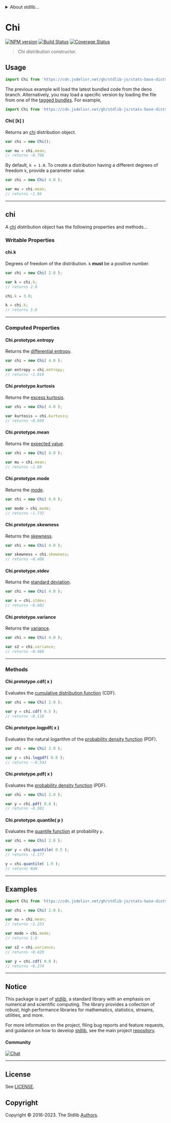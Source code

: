 <!--

@license Apache-2.0

Copyright (c) 2018 The Stdlib Authors.

Licensed under the Apache License, Version 2.0 (the "License");
you may not use this file except in compliance with the License.
You may obtain a copy of the License at

   http://www.apache.org/licenses/LICENSE-2.0

Unless required by applicable law or agreed to in writing, software
distributed under the License is distributed on an "AS IS" BASIS,
WITHOUT WARRANTIES OR CONDITIONS OF ANY KIND, either express or implied.
See the License for the specific language governing permissions and
limitations under the License.

-->


<details>
  <summary>
    About stdlib...
  </summary>
  <p>We believe in a future in which the web is a preferred environment for numerical computation. To help realize this future, we've built stdlib. stdlib is a standard library, with an emphasis on numerical and scientific computation, written in JavaScript (and C) for execution in browsers and in Node.js.</p>
  <p>The library is fully decomposable, being architected in such a way that you can swap out and mix and match APIs and functionality to cater to your exact preferences and use cases.</p>
  <p>When you use stdlib, you can be absolutely certain that you are using the most thorough, rigorous, well-written, studied, documented, tested, measured, and high-quality code out there.</p>
  <p>To join us in bringing numerical computing to the web, get started by checking us out on <a href="https://github.com/stdlib-js/stdlib">GitHub</a>, and please consider <a href="https://opencollective.com/stdlib">financially supporting stdlib</a>. We greatly appreciate your continued support!</p>
</details>

# Chi

[![NPM version][npm-image]][npm-url] [![Build Status][test-image]][test-url] [![Coverage Status][coverage-image]][coverage-url] <!-- [![dependencies][dependencies-image]][dependencies-url] -->

> Chi distribution constructor.

<!-- Section to include introductory text. Make sure to keep an empty line after the intro `section` element and another before the `/section` close. -->

<section class="intro">

</section>

<!-- /.intro -->

<!-- Package usage documentation. -->



<section class="usage">

## Usage

```javascript
import Chi from 'https://cdn.jsdelivr.net/gh/stdlib-js/stats-base-dists-chi-ctor@deno/mod.js';
```
The previous example will load the latest bundled code from the deno branch. Alternatively, you may load a specific version by loading the file from one of the [tagged bundles](https://github.com/stdlib-js/stats-base-dists-chi-ctor/tags). For example,

```javascript
import Chi from 'https://cdn.jsdelivr.net/gh/stdlib-js/stats-base-dists-chi-ctor@v0.1.0-deno/mod.js';
```

#### Chi( \[k] )

Returns an [chi][chi-distribution] distribution object.

```javascript
var chi = new Chi();

var mu = chi.mean;
// returns ~0.798
```

By default, `k = 1.0`. To create a distribution having a different degrees of freedom `k`, provide a parameter value.

```javascript
var chi = new Chi( 4.0 );

var mu = chi.mean;
// returns ~1.88
```

* * *

## chi

A [chi][chi-distribution] distribution object has the following properties and methods...

### Writable Properties

#### chi.k

Degrees of freedom of the distribution. `k` **must** be a positive number.

```javascript
var chi = new Chi( 2.0 );

var k = chi.k;
// returns 2.0

chi.k = 3.0;

k = chi.k;
// returns 3.0
```

* * *

### Computed Properties

#### Chi.prototype.entropy

Returns the [differential entropy][entropy].

```javascript
var chi = new Chi( 4.0 );

var entropy = chi.entropy;
// returns ~1.019
```

#### Chi.prototype.kurtosis

Returns the [excess kurtosis][kurtosis].

```javascript
var chi = new Chi( 4.0 );

var kurtosis = chi.kurtosis;
// returns ~0.059
```

#### Chi.prototype.mean

Returns the [expected value][expected-value].

```javascript
var chi = new Chi( 4.0 );

var mu = chi.mean;
// returns ~1.88
```

#### Chi.prototype.mode

Returns the [mode][mode].

```javascript
var chi = new Chi( 4.0 );

var mode = chi.mode;
// returns ~1.732
```

#### Chi.prototype.skewness

Returns the [skewness][skewness].

```javascript
var chi = new Chi( 4.0 );

var skewness = chi.skewness;
// returns ~0.406
```

#### Chi.prototype.stdev

Returns the [standard deviation][standard-deviation].

```javascript
var chi = new Chi( 4.0 );

var s = chi.stdev;
// returns ~0.682
```

#### Chi.prototype.variance

Returns the [variance][variance].

```javascript
var chi = new Chi( 4.0 );

var s2 = chi.variance;
// returns ~0.466
```

* * *

### Methods

#### Chi.prototype.cdf( x )

Evaluates the [cumulative distribution function][cdf] (CDF).

```javascript
var chi = new Chi( 2.0 );

var y = chi.cdf( 0.5 );
// returns ~0.118
```

#### Chi.prototype.logpdf( x )

Evaluates the natural logarithm of the [probability density function][pdf] (PDF).

```javascript
var chi = new Chi( 2.0 );

var y = chi.logpdf( 0.8 );
// returns ~-0.543
```

#### Chi.prototype.pdf( x )

Evaluates the [probability density function][pdf] (PDF).

```javascript
var chi = new Chi( 2.0 );

var y = chi.pdf( 0.8 );
// returns ~0.581
```

#### Chi.prototype.quantile( p )

Evaluates the [quantile function][quantile-function] at probability `p`.

```javascript
var chi = new Chi( 2.0 );

var y = chi.quantile( 0.5 );
// returns ~1.177

y = chi.quantile( 1.9 );
// returns NaN
```

</section>

<!-- /.usage -->

<!-- Package usage notes. Make sure to keep an empty line after the `section` element and another before the `/section` close. -->

<section class="notes">

</section>

<!-- /.notes -->

<!-- Package usage examples. -->

* * *

<section class="examples">

## Examples

<!-- eslint no-undef: "error" -->

```javascript
import Chi from 'https://cdn.jsdelivr.net/gh/stdlib-js/stats-base-dists-chi-ctor@deno/mod.js';

var chi = new Chi( 2.0 );

var mu = chi.mean;
// returns ~1.253

var mode = chi.mode;
// returns 1.0

var s2 = chi.variance;
// returns ~0.429

var y = chi.cdf( 0.8 );
// returns ~0.274
```

</section>

<!-- /.examples -->

<!-- Section to include cited references. If references are included, add a horizontal rule *before* the section. Make sure to keep an empty line after the `section` element and another before the `/section` close. -->

<section class="references">

</section>

<!-- /.references -->

<!-- Section for related `stdlib` packages. Do not manually edit this section, as it is automatically populated. -->

<section class="related">

</section>

<!-- /.related -->

<!-- Section for all links. Make sure to keep an empty line after the `section` element and another before the `/section` close. -->


<section class="main-repo" >

* * *

## Notice

This package is part of [stdlib][stdlib], a standard library with an emphasis on numerical and scientific computing. The library provides a collection of robust, high performance libraries for mathematics, statistics, streams, utilities, and more.

For more information on the project, filing bug reports and feature requests, and guidance on how to develop [stdlib][stdlib], see the main project [repository][stdlib].

#### Community

[![Chat][chat-image]][chat-url]

---

## License

See [LICENSE][stdlib-license].


## Copyright

Copyright &copy; 2016-2023. The Stdlib [Authors][stdlib-authors].

</section>

<!-- /.stdlib -->

<!-- Section for all links. Make sure to keep an empty line after the `section` element and another before the `/section` close. -->

<section class="links">

[npm-image]: http://img.shields.io/npm/v/@stdlib/stats-base-dists-chi-ctor.svg
[npm-url]: https://npmjs.org/package/@stdlib/stats-base-dists-chi-ctor

[test-image]: https://github.com/stdlib-js/stats-base-dists-chi-ctor/actions/workflows/test.yml/badge.svg?branch=v0.1.0
[test-url]: https://github.com/stdlib-js/stats-base-dists-chi-ctor/actions/workflows/test.yml?query=branch:v0.1.0

[coverage-image]: https://img.shields.io/codecov/c/github/stdlib-js/stats-base-dists-chi-ctor/main.svg
[coverage-url]: https://codecov.io/github/stdlib-js/stats-base-dists-chi-ctor?branch=main

<!--

[dependencies-image]: https://img.shields.io/david/stdlib-js/stats-base-dists-chi-ctor.svg
[dependencies-url]: https://david-dm.org/stdlib-js/stats-base-dists-chi-ctor/main

-->

[chat-image]: https://img.shields.io/gitter/room/stdlib-js/stdlib.svg
[chat-url]: https://app.gitter.im/#/room/#stdlib-js_stdlib:gitter.im

[stdlib]: https://github.com/stdlib-js/stdlib

[stdlib-authors]: https://github.com/stdlib-js/stdlib/graphs/contributors

[umd]: https://github.com/umdjs/umd
[es-module]: https://developer.mozilla.org/en-US/docs/Web/JavaScript/Guide/Modules

[deno-url]: https://github.com/stdlib-js/stats-base-dists-chi-ctor/tree/deno
[umd-url]: https://github.com/stdlib-js/stats-base-dists-chi-ctor/tree/umd
[esm-url]: https://github.com/stdlib-js/stats-base-dists-chi-ctor/tree/esm
[branches-url]: https://github.com/stdlib-js/stats-base-dists-chi-ctor/blob/main/branches.md

[stdlib-license]: https://raw.githubusercontent.com/stdlib-js/stats-base-dists-chi-ctor/main/LICENSE

[chi-distribution]: https://en.wikipedia.org/wiki/Chi_distribution

[cdf]: https://en.wikipedia.org/wiki/Cumulative_distribution_function

[pdf]: https://en.wikipedia.org/wiki/Probability_density_function

[quantile-function]: https://en.wikipedia.org/wiki/Quantile_function

[entropy]: https://en.wikipedia.org/wiki/Entropy_%28information_theory%29

[expected-value]: https://en.wikipedia.org/wiki/Expected_value

[kurtosis]: https://en.wikipedia.org/wiki/Kurtosis

[mode]: https://en.wikipedia.org/wiki/Mode_%28statistics%29

[skewness]: https://en.wikipedia.org/wiki/Skewness

[standard-deviation]: https://en.wikipedia.org/wiki/Standard_deviation

[variance]: https://en.wikipedia.org/wiki/Variance

</section>

<!-- /.links -->
